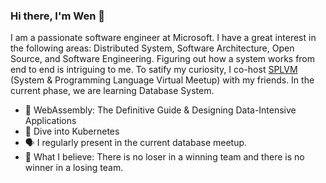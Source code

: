 ### Hi there, I'm Wen 👋

I am a passionate software engineer at Microsoft. I have a great interest in the following areas: Distributed System, Software Architecture, Open Source, and Software Engineering. Figuring out how a system works from end to end is intriguing to me. To satify my curiosity, I co-host [SPLVM](https://microsoft-distributed-system-meetup.github.io/database-meetup/) (System & Programming Language Virtual Meetup) with my friends. In the current phase, we are learning Database System. 

- 📖 WebAssembly: The Definitive Guide & Designing Data-Intensive Applications
- 🔭 Dive into Kubernetes
- 🗣️ I regularly present in the current database meetup. 
- 📢 What I believe: There is no loser in a winning team and there is no winner in a losing team. 
